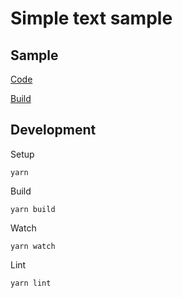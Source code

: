 # Simple text sample

## Sample
[Code](src/index.ts)

[Build](https://superman2211.github.io/jeng/samples/text-simple/build/)

## Development
Setup
```shell
yarn
```
Build
```shell
yarn build
```
Watch
```shell
yarn watch
```
Lint
```shell
yarn lint
```

